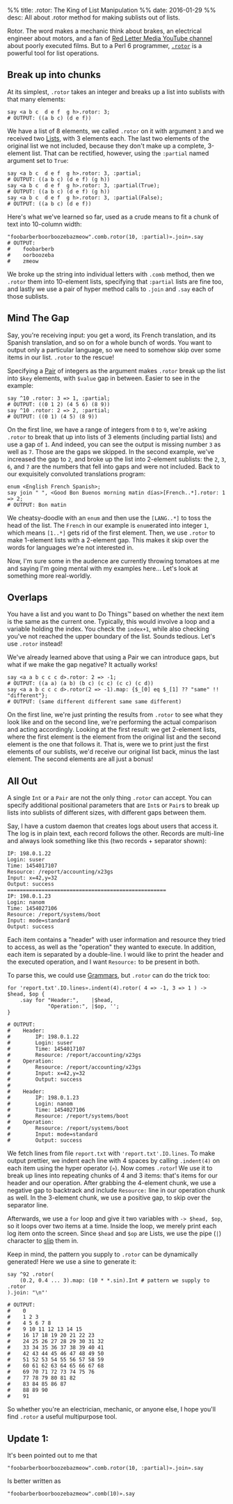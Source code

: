 %% title: .rotor: The King of List Manipulation
%% date: 2016-01-29
%% desc: All about .rotor method for making sublists out of lists.

Rotor. The word makes a mechanic think about brakes, an electrical engineer about motors, and a fan of [Red Letter Media YouTube channel](https://www.youtube.com/watch?v=s76vZATqLrE) about poorly executed films. But to a Perl 6 programmer, [`.rotor`](http://docs.perl6.org/routine/rotor) is a powerful tool for list operations.

## Break up into chunks

At its simplest, `.rotor` takes an integer and breaks up a list into sublists with that many elements:

    say <a b c  d e f  g h>.rotor: 3;
    # OUTPUT: ((a b c) (d e f))

We have a list of 8 elements, we called `.rotor` on it with argument `3` and we received two [Lists](http://docs.perl6.org/type/List), with 3 elements each. The last two elements of the original list we
not included, because they don't make up a complete, 3-element list. That can be rectified, however, using
the `:partial` named argument set to `True`:

    say <a b c  d e f  g h>.rotor: 3, :partial;
    # OUTPUT: ((a b c) (d e f) (g h))
    say <a b c  d e f  g h>.rotor: 3, :partial(True);
    # OUTPUT: ((a b c) (d e f) (g h))
    say <a b c  d e f  g h>.rotor: 3, :partial(False);
    # OUTPUT: ((a b c) (d e f))

Here's what we've learned so far, used as a crude means to fit a chunk of text into 10-column width:

    "foobarberboorboozebazmeow".comb.rotor(10, :partial)».join».say
    # OUTPUT:
    #    foobarberb
    #    oorboozeba
    #    zmeow

We broke up the string into individual letters with `.comb` method, then we `.rotor` them into 10-element lists,
specifying that `:partial` lists are fine too, and lastly we use a pair of hyper method calls to `.join` and `.say` each of those sublists.

## Mind The Gap

Say, you're receiving input: you get a word, its French translation, and its Spanish translation, and so on for a whole bunch of words. You want to output only a particular language, so we need to somehow skip over some items in our list. `.rotor` to the rescue!

Specifying a [Pair](http://docs.perl6.org/type/Pair) of integers as the argument makes `.rotor` break up the list into `$key` elements, with `$value` gap in between. Easier to see in the example:

    say ^10 .rotor: 3 => 1, :partial;
    # OUTPUT: ((0 1 2) (4 5 6) (8 9))
    say ^10 .rotor: 2 => 2, :partial;
    # OUTPUT: ((0 1) (4 5) (8 9))

On the first line, we have a range of integers from `0` to `9`, we're asking `.rotor` to break that up into lists
of 3 elements (including partial lists) and use a gap of `1`. And indeed, you can see the output is missing number
`3` as well as `7`. Those are the gaps we skipped. In the second example, we've increased the gap to `2`, and broke
up the list into 2-element sublists: the `2`, `3`, `6`, and `7` are the numbers that fell into gaps and were not included. Back to our exquisitely convoluted translations program:

    enum <English French Spanish>;
    say join " ", <Good Bon Buenos morning matin días>[French..*].rotor: 1 => 2;
    # OUTPUT: Bon matin

We cheatsy-doodle with an `enum` and then use the `[LANG..*]` to toss the head of the list. The `French` in our
example is `enum`erated into integer `1`, which means `[1..*]` gets rid of the first element. Then, we use `.rotor` to make
1-element lists with a 2-element gap. This makes it skip over the words for languages we're not interested in.

Now, I'm sure some in the audence are currently throwing tomatoes at me and saying I'm going mental with my examples here... Let's look at something more real-worldly.

## Overlaps

You have a list and you want to Do Things™ based on whether the next item is the same as the current one. Typically,
this would involve a loop and a variable holding the index. You check the `index+1`, while also checking you've
not reached the upper boundary of the list. Sounds tedious. Let's use `.rotor` instead!

We've already learned above that using a Pair we can introduce gaps, but what if we make the gap negative? It actually works!

    say <a a b c c c d>.rotor: 2 => -1;
    # OUTPUT: ((a a) (a b) (b c) (c c) (c c) (c d))
    say <a a b c c c d>.rotor(2 => -1).map: {$_[0] eq $_[1] ?? "same" !! "different"};
    # OUTPUT: (same different different same same different)

On the first line, we're just printing the results from `.rotor` to see what they look like and on the second line,
we're performing the actual comparison and acting accordingly. Looking at the first result: we get 2-element lists,
where the first element is the element from the original list and the second element is the one that follows it. That
is, were we to print just the first elements of our sublists, we'd receive our original list back, minus the last element. The second elements are all just a bonus!

## All Out

A single `Int` or a `Pair` are not the only thing `.rotor` can accept. You can specify additional positional parameters that are `Int`s or `Pair`s to break up lists into sublists of different sizes, with different gaps between
them.

Say, I have a custom daemon that creates logs about users that access it. The log is in plain text, each record
follows the other. Records are multi-line and always look something like this (two records + separator shown):

    IP: 198.0.1.22
    Login: suser
    Time: 1454017107
    Resource: /report/accounting/x23gs
    Input: x=42,y=32
    Output: success
    ===================================================
    IP: 198.0.1.23
    Login: nanom
    Time: 1454027106
    Resource: /report/systems/boot
    Input: mode=standard
    Output: success

Each item contains a "header" with user information and resource they tried to access, as well as the "operation"
they wanted to execute. In addition, each item is separated by a double-line. I would like to print the header and
the executed operation, and I want `Resource:` to be present in both.

To parse this, we could use [Grammars](http://docs.perl6.org/language/grammars), but `.rotor` can do the trick too:

    for 'report.txt'.IO.lines».indent(4).rotor( 4 => -1, 3 => 1 ) -> $head, $op {
        .say for "Header:",    |$head,
                 "Operation:", |$op, '';
    }

    # OUTPUT:
    #    Header:
    #        IP: 198.0.1.22
    #        Login: suser
    #        Time: 1454017107
    #        Resource: /report/accounting/x23gs
    #    Operation:
    #        Resource: /report/accounting/x23gs
    #        Input: x=42,y=32
    #        Output: success
    #
    #    Header:
    #        IP: 198.0.1.23
    #        Login: nanom
    #        Time: 1454027106
    #        Resource: /report/systems/boot
    #    Operation:
    #        Resource: /report/systems/boot
    #        Input: mode=standard
    #        Output: success

We fetch lines from file `report.txt` with `'report.txt'.IO.lines`. To make output prettier, we indent each line
with 4 spaces by calling `.indent(4)` on each item using the hyper operator (`»`). Now comes `.rotor`!
We use it to break up lines into repeating chunks of 4 and 3 items: that's items for our header
and our operation. After grabbing the 4-element chunk, we use a negative gap to backtrack and include `Resource:`
line in our operation chunk as well. In the 3-element chunk, we use a positive gap, to skip over the separator line.

Afterwards, we use a `for` loop and give it two variables with `-> $head, $op`, so it loops over two items at a time.
Inside the loop, we merely print each log item onto the screen. Since `$head` and `$op` are Lists, we use the pipe
(`|`) character to [slip](http://docs.perl6.org/type/Slip) them in.

Keep in mind, the pattern you supply to `.rotor` can be dynamically generated! Here we use a sine to generate it:

    say ^92 .rotor(
        (0.2, 0.4 ... 3).map: (10 * *.sin).Int # pattern we supply to .rotor
    ).join: "\n"'

    # OUTPUT:
    #    0
    #    1 2 3
    #    4 5 6 7 8
    #    9 10 11 12 13 14 15
    #    16 17 18 19 20 21 22 23
    #    24 25 26 27 28 29 30 31 32
    #    33 34 35 36 37 38 39 40 41
    #    42 43 44 45 46 47 48 49 50
    #    51 52 53 54 55 56 57 58 59
    #    60 61 62 63 64 65 66 67 68
    #    69 70 71 72 73 74 75 76
    #    77 78 79 80 81 82
    #    83 84 85 86 87
    #    88 89 90
    #    91

So whether you're an electrician, mechanic, or anyone else, I hope you'll find `.rotor` a useful multipurpose tool.

## Update 1:

It's been pointed out to me that

    "foobarberboorboozebazmeow".comb.rotor(10, :partial)».join».say

Is better written as

    "foobarberboorboozebazmeow".comb(10)».say
